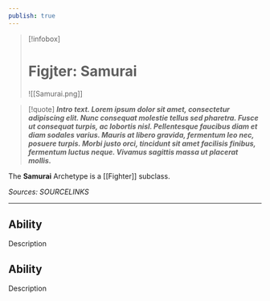 ```yaml
---
publish: true
---
```

> [!infobox]
> # Figjter: Samurai
> ![[Samurai.png]]

> [!quote]
> **_Intro text. Lorem ipsum dolor sit amet, consectetur adipiscing elit. Nunc consequat molestie tellus sed pharetra. Fusce ut consequat turpis, ac lobortis nisl. Pellentesque faucibus diam et diam sodales varius. Mauris at libero gravida, fermentum leo nec, posuere turpis. Morbi justo orci, tincidunt sit amet facilisis finibus, fermentum luctus neque. Vivamus sagittis massa ut placerat mollis._**

The **Samurai** Archetype is a [[Fighter]] subclass.

*Sources: SOURCELINKS*
***
## Ability
Description
## Ability
Description